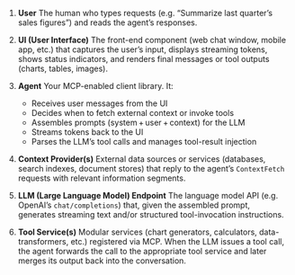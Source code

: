 1. **User**
   The human who types requests (e.g. “Summarize last quarter’s sales figures”) and reads the agent’s responses.

2. **UI (User Interface)**
   The front-end component (web chat window, mobile app, etc.) that captures the user’s input, displays streaming tokens, shows status indicators, and renders final messages or tool outputs (charts, tables, images).

3. **Agent**
   Your MCP-enabled client library. It:

    * Receives user messages from the UI
    * Decides when to fetch external context or invoke tools
    * Assembles prompts (system + user + context) for the LLM
    * Streams tokens back to the UI
    * Parses the LLM’s tool calls and manages tool-result injection

4. **Context Provider(s)**
   External data sources or services (databases, search indexes, document stores) that reply to the agent’s `ContextFetch` requests with relevant information segments.

5. **LLM (Large Language Model) Endpoint**
   The language model API (e.g. OpenAI’s `chat/completions`) that, given the assembled prompt, generates streaming text and/or structured tool-invocation instructions.

6. **Tool Service(s)**
   Modular services (chart generators, calculators, data-transformers, etc.) registered via MCP. When the LLM issues a tool call, the agent forwards the call to the appropriate tool service and later merges its output back into the conversation.
